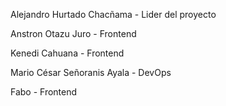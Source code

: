Alejandro Hurtado Chacñama - Lider del proyecto

Anstron Otazu Juro - Frontend

Kenedi Cahuana - Frontend

Mario César Señoranis Ayala - DevOps

Fabo - Frontend